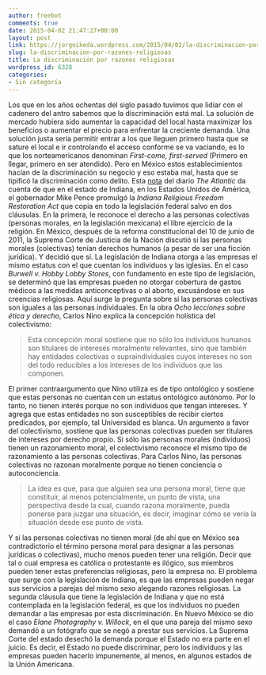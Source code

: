 ```yaml
---
author: freebot
comments: true
date: 2015-04-02 21:47:27+00:00
layout: post
link: https://jorgeikeda.wordpress.com/2015/04/02/la-discriminacion-por-razones-religiosas/
slug: la-discriminacion-por-razones-religiosas
title: La discriminación por razones religiosas
wordpress_id: 6328
categories:
- Sin categoría
---
```


Los que en los años ochentas del siglo pasado tuvimos que lidiar con el cadenero del antro sabemos que la discriminación está mal. La solución de mercado hubiera sido aumentar la capacidad del local hasta maximizar los beneficios o aumentar el precio para enfrentar la creciente demanda. Una solución justa sería permitir entrar a los que lleguen primero hasta que se sature el local e ir controlando el acceso conforme se va vaciando, es lo que los norteamericanos denominan _First-come, first-served_ (Primero en llegar, primero en ser atendido). Pero en México estos establecimientos hacían de la discriminación su negocio y eso estaba mal, hasta que se tipificó la discriminación como delito.
Esta [nota](http://www.theatlantic.com/politics/archive/2015/03/what-makes-indianas-religious-freedom-law-different/388997/) del diario _The Atlantic_ da cuenta de que en el estado de Indiana, en los Estados Unidos de América, el gobernador Mike Pence promulgó la _Indiana Religious Freedom Restoration Act_ que copia en todo la legislación federal salvo en dos cláusulas. En la primera, le reconoce el derecho a las personas colectivas (personas morales, en la legislación mexicana) el libre ejercicio de la religión.
En México, después de la reforma constitucional del 10 de junio de 2011, la Suprema Corte de Justicia de la Nación discutió si las personas morales (colectivas) tenían derechos humanos (a pesar de ser una ficción jurídica). Y decidió que sí. La legislación de Indiana otorga a las empresas el mismo estatus con el que cuentan los individuos y las iglesias. En el caso _Burwell v. Hobby Lobby Stores_, con fundamento en este tipo de legislación, se determinó que las empresas pueden no otorgar cobertura de gastos médicos a las medidas anticonceptivas o al aborto, excusándose en sus creencias religiosas.
Aquí surge la pregunta sobre si las personas colectivas son iguales a las personas individuales. En la obra _Ocho lecciones sobre ética y derecho_, Carlos Nino explica la concepción holística del colectivismo:


<blockquote>Esta concepción moral sostiene que no sólo los individuos humanos son titulares de intereses moralmente relevantes, sino que también hay entidades colectivas o supraindividuales cuyos intereses no son del todo reducibles a los intereses de los individuos que las componen.</blockquote>


El primer contraargumento que Nino utiliza es de tipo ontológico y sostiene que estas personas no cuentan con un estatus ontológico autónomo. Por lo tanto, no tienen interés porque no son individuos que tengan intereses. Y agrega que estas entidades no son susceptibles de recibir ciertos predicados, por ejemplo, tal Universidad es blanca. Un argumento a favor del colectivismo, sostiene que las personas colectivas pueden ser titulares de intereses por derecho propio. Si sólo las personas morales (individuos) tienen un razonamiento moral, el colectivismo reconoce el mismo tipo de razonamiento a las personas colectivas. Para Carlos Nino, las personas colectivas no razonan moralmente porque no tienen conciencia o autoconciencia.


<blockquote>La idea es que, para que alguien sea una persona moral, tiene que constituir, al menos potencialmente, un punto de vista, una perspectiva desde la cual, cuando razona moralmente, pueda ponerse para juzgar una situación, es decir, imaginar cómo se vería la situación desde ese punto de vista.</blockquote>


Y si las personas colectivas no tienen moral (de ahí que en México sea contradictorio el término persona moral para designar a las personas jurídicas o colectivas), mucho menos pueden tener una religión. Decir que tal o cual empresa es católica o protestante es ilógico, sus miembros pueden tener estas preferencias religiosas, pero la empresa no.
El problema que surge con la legislación de Indiana, es que las empresas pueden negar sus servicios a parejas del mismo sexo alegando razones religiosas.
La segunda cláusula que tiene la legislación de Indiana y que no está contemplada en la legislación federal, es que los individuos no pueden demandar a las empresas por esta discriminación.
En Nuevo México se dio el caso _Elane Photography v. Willock_, en el que una pareja del mismo sexo demandó a un fotógrafo que se negó a prestar sus servicios. La Suprema Corte del estado desechó la demanda porque el Estado no era parte en el juicio. Es decir, el Estado no puede discriminar, pero los individuos y las empresas pueden hacerlo impunemente, al menos, en algunos estados de la Unión Americana.
